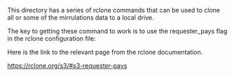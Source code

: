 This directory has a series of rclone commands that can be used to clone all or some of the mirrulations data to a local drive. 

The key to getting these command to work is to use the requester_pays flag in the rclone configuration file: 

Here is the link to the relevant page from the rclone documentation.

https://rclone.org/s3/#s3-requester-pays

